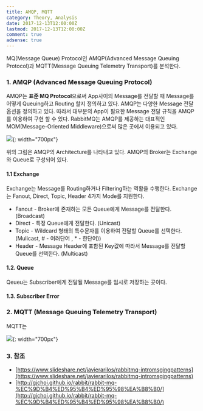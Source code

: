 ```yaml
---
title: AMQP, MQTT
category: Theory, Analysis
date: 2017-12-13T12:00:00Z
lastmod: 2017-12-13T12:00:00Z
comment: true
adsense: true
---
```


MQ(Message Queue) Protocol인 AMQP(Advanced Message Queuing Protocol)과 MQTT(Message Queuing Telemetry Transport)를 분석한다.

### 1. AMQP (Advanced Message Queuing Protocol)

AMQP는 **표준 MQ Protocol**으로써 App사이의 Message를 전달할 때 Message를 어떻게 Queuing하고 Routing 할지 정의하고 있다. AMQP는 다양한 Message 전달 옵션을 정의하고 있다. 따라서 대부분의 App이 필요한 Message 전달 규칙을 AMQP를 이용하여 구현 할 수 있다. RabbitMQ는 AMQP를 제공하는 대표적인 MOM(Message-Oriented Middleware)으로써 많은 곳에서 이용되고 있다.

![]({{site.baseurl}}/images/theory_analysis/AMQP_MQTT/AMQP_Architecture.PNG){: width="700px"}

위의 그림은 AMQP의 Architecture를 나타내고 있다. AMQP의 Broker는 Exchange와 Queue로 구성되어 있다.  

#### 1.1 Exchange

Exchange는 Message를 Routing하거나 Filtering하는 역활을 수행한다. Exchange는 Fanout, Direct, Topic, Header 4가지 Mode를 지원한다.

* Fanout - Broker에 존재하는 모든 Queue에게 Message를 전달한다. (Broadcast)
* Direct - 특정 Queue에게 전달한다. (Unicast)
* Topic - Wildcard 형태의 특수문자를 이용하여 전달할 Queue를 선택한다. (Mulicast, # - 여러단어 , * - 한단어))
* Header - Message Header에 포함된 Key값에 따라서 Message를 전달할 Queue를 선택한다. (Multicast)

#### 1.2. Queue

Qeueu는 Subscriber에게 전달될 Message를 임시로 저장하는 곳이다.

#### 1.3. Subscriber Error



### 2. MQTT (Message Queuing Telemetry Transport)

MQTT는

![]({{site.baseurl}}/images/theory_analysis/AMQP_MQTT/MQTT_Architecture.PNG){: width="700px"}

### 3. 참조

* [https://www.slideshare.net/javierarilos/rabbitmq-intromsgingpatterns](https://www.slideshare.net/javierarilos/rabbitmq-intromsgingpatterns)
* [http://gjchoi.github.io/rabbit/rabbit-mq-%EC%9D%B4%ED%95%B4%ED%95%98%EA%B8%B0/](http://gjchoi.github.io/rabbit/rabbit-mq-%EC%9D%B4%ED%95%B4%ED%95%98%EA%B8%B0/)
